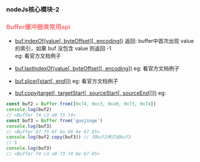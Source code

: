 ### nodeJs核心模块-2

<h3 style="color: #FB7477">Buffer缓冲器类常用api</h3>

- [buf.indexOf(value[, byteOffset][, encoding])](http://nodejs.cn/api/buffer.html#buffer_buf_indexof_value_byteoffset_encoding) 返回: buffer中首次出现 value 的索引，如果 buf 没包含 value 则返回 -1<br>
eg: 看官方文档例子<br>

- [buf.lastIndexOf(value[, byteOffset][, encoding])](http://nodejs.cn/api/buffer.html#buffer_buf_lastindexof_value_byteoffset_encoding)
eg: 看官方文档例子<br>

- [buf.slice([start[, end]])](http://nodejs.cn/api/buffer.html#buffer_buf_slice_start_end)
eg: 看官方文档例子<br>

- [buf.copy(target[, targetStart[, sourceStart[, sourceEnd]]])](http://nodejs.cn/api/buffer.html#buffer_buf_copy_target_targetstart_sourcestart_sourceend)
eg: 
```js
const buf2 = Buffer.from([0x74, 0xc3, 0xa9, 0x73, 0x74])
console.log(buf2)
// <Buffer 74 c3 a9 73 74>
const buf3 = Buffer.from('guojinge')
console.log(buf3)
// <Buffer 67 75 6f 6a 69 6e 67 65>
console.log(buf2.copy(buf3)) // 将buf2拷贝给buf3
// 5
console.log(buf3)
// <Buffer 74 c3 a9 73 74 6e 67 65>
```
